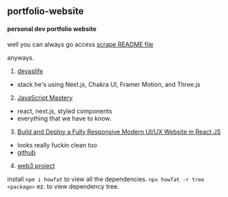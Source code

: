 ## portfolio-website
#### personal dev portfolio website
well you can always go access 
[scrape README file](/httrack-scrape/README.md)



anyways.

1. [devaslife](https://www.youtube.com/watch?v=bSMZgXzC9AA)
- stack he's using
Next.js, Chakra UI, Framer Motion, and Three.js


2. [JavaScript Mastery](https://www.youtube.com/watch?v=OPaLnMw2i_0)
- react, next.js, styled components
- everything that we have to know.

3. [Build and Deploy a Fully Responsive Modern UI/UX Website in React JS](https://www.youtube.com/watch?v=LMagNcngvcU)
- looks really fuckin clean too
- [github](https://github.com/adrianhajdin/project_modern_ui_ux_gpt3)


4. [web3 project](https://www.youtube.com/watch?v=Wn_Kb3MR_cU)


install `npm i howfat` to view all the dependencies.
`npx howfat -r tree <package>` ez. to view dependency tree.